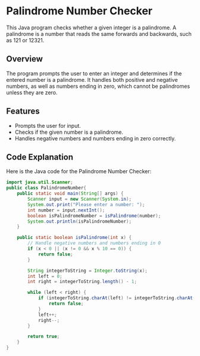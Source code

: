 # Palindrome Number Checker

This Java program checks whether a given integer is a palindrome. A palindrome is a number that reads the same forwards and backwards, such as 121 or 12321.

## Overview

The program prompts the user to enter an integer and determines if the entered number is a palindrome. It handles both positive and negative numbers, as well as numbers ending in zero, which cannot be palindromes unless they are zero.

## Features

- Prompts the user for input.
- Checks if the given number is a palindrome.
- Handles negative numbers and numbers ending in zero correctly.

## Code Explanation

Here is the Java code for the Palindrome Number Checker:

```java
import java.util.Scanner;
public class PalindromeNumber{
    public static void main(String[] args) {
        Scanner input = new Scanner(System.in);
        System.out.print("Please enter a number: ");
        int number = input.nextInt();
        boolean isPalindromeNumber = isPalindrome(number);
        System.out.println(isPalindromeNumber);
    }

    public static boolean isPalindrome(int x) {
        // Handle negative numbers and numbers ending in 0
        if (x < 0 || (x != 0 && x % 10 == 0)) {
            return false;
        }

        String integerToString = Integer.toString(x);
        int left = 0;
        int right = integerToString.length() - 1;

        while (left < right) {
            if (integerToString.charAt(left) != integerToString.charAt(right)) {
                return false;
            }
            left++;
            right--;
        }

        return true;
    }
}